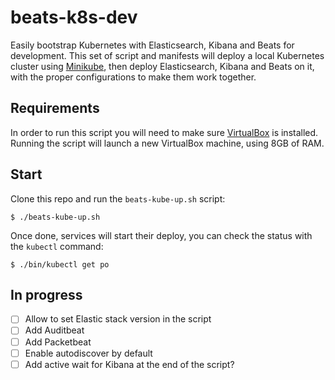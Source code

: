 # beats-k8s-dev

Easily bootstrap Kubernetes with Elasticsearch, Kibana and Beats for development. This set of script and manifests
will deploy a local Kubernetes cluster using [Minikube](https://kubernetes.io/docs/setup/minikube/), then deploy
Elasticsearch, Kibana and Beats on it, with the proper configurations to make them work together.


## Requirements

In order to run this script you will need to make sure [VirtualBox](https://www.virtualbox.org/wiki/Downloads) is installed. Running the script will launch a new VirtualBox machine, using 8GB of RAM.

## Start

Clone this repo and run the `beats-kube-up.sh` script:

```console
$ ./beats-kube-up.sh
```

Once done, services will start their deploy, you can check the status with the `kubectl` command:

```console
$ ./bin/kubectl get po
```

## In progress

- [ ] Allow to set Elastic stack version in the script
- [ ] Add Auditbeat
- [ ] Add Packetbeat
- [ ] Enable autodiscover by default
- [ ] Add active wait for Kibana at the end of the script?